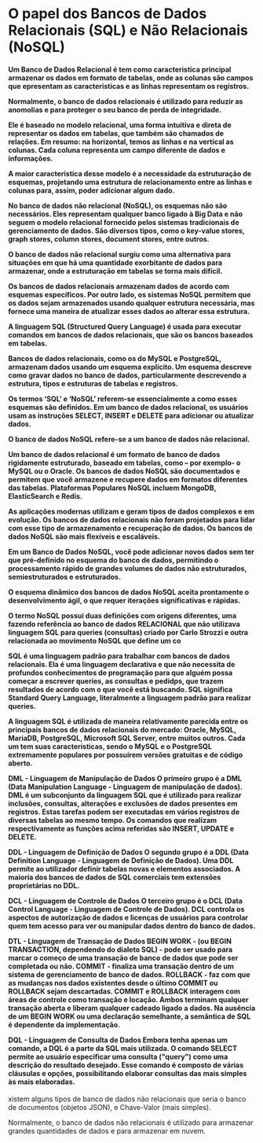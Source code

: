 <h1> O papel dos Bancos de Dados Relacionais (SQL) e Não Relacionais (NoSQL) </h1>

<h4>
Um Banco de Dados Relacional é tem como caracteristica principal armazenar os dados em formato de tabelas, onde as colunas são campos que epresentam as caracteristicas e as linhas representam os registros.



Normalmente, o banco de dados relacionais é utilizado para reduzir as anomolias e para proteger o seu banco de perda de integridade. 

Ele é baseado no modelo relacional, uma forma intuitiva e direta de representar os dados em tabelas, que também são chamados de relações. Em resumo: na horizontal, temos as linhas e na vertical as colunas. Cada coluna representa um campo diferente de dados e informações.

A maior característica desse modelo é a necessidade da estruturação de esquemas, projetando uma estrutura de relacionamento entre as linhas e colunas para, assim, poder adicionar algum dado.

No banco de dados não relacional (NoSQL), os esquemas não são necessários. Eles representam qualquer banco ligado à Big Data e não seguem o modelo relacional fornecido pelos sistemas tradicionais de gerenciamento de dados. São diversos tipos, como o key-value stores, graph stores, column stores, document stores, entre outros.

O banco de dados não relacional surgiu como uma alternativa para situações em que há uma quantidade exorbitante de dados para armazenar, onde a estruturação em tabelas se torna mais difícil.


Os bancos de dados relacionais armazenam dados de acordo com esquemas específicos. Por outro lado, os sistemas NoSQL permitem que os dados sejam armazenados usando qualquer estrutura necessária, mas fornece uma maneira de atualizar esses dados ao alterar essa estrutura.

A linguagem SQL (Structured Query Language) é usada para executar comandos em bancos de dados relacionais, que são os bancos baseados em tabelas.

Bancos de dados relacionais, como os do MySQL e PostgreSQL, armazenam dados usando um esquema explícito. Um esquema descreve como gravar dados no banco de dados, particularmente descrevendo a estrutura, tipos e estruturas de tabelas e registros.

Os termos ‘SQL’ e ‘NoSQL’ referem-se essencialmente a como esses esquemas são definidos. Em um banco de dados relacional, os usuários usam as instruções SELECT, INSERT e DELETE para adicionar ou atualizar dados.

O banco de dados NoSQL refere-se a um banco de dados não relacional.

Um banco de dados relacional é um formato de banco de dados rigidamente estruturado, baseado em tabelas, como – por exemplo- o MySQL ou o Oracle. Os bancos de dados NoSQL são documentados e permitem que você armazene e recupere dados em formatos diferentes das tabelas. Plataformas Populares NoSQL incluem MongoDB, ElasticSearch e Redis.

As aplicações modernas utilizam e geram tipos de dados complexos e em evolução. Os bancos de dados relacionais não foram projetados para lidar com esse tipo de armazenamento e recuperação de dados. Os bancos de dados NoSQL são mais flexíveis e escaláveis.

Em um Banco de Dados NoSQL, você pode adicionar novos dados sem ter que pré-definido no esquema do banco de dados, permitindo o processamento rápido de grandes volumes de dados não estruturados, semiestruturados e estruturados.

O esquema dinâmico dos bancos de dados NoSQL aceita prontamente o desenvolvimento ágil, o que requer iterações significativas e rápidas.

O termo NoSQL possui duas definições com origens diferentes, uma fazendo referência ao banco de dados RELACIONAL que não utilizava linguagem SQL para queries (consultas) criado por Carlo Strozzi e outra relacionada ao movimento NoSQL que define um co


SQL é uma linguagem padrão para trabalhar com bancos de dados relacionais. Ela é uma linguagem declarativa e que não necessita de profundos conhecimentos de programação para que alguém possa começar a escrever queries, as consultas e pedidps, que trazem resultados de acordo com o que você está buscando. SQL significa Standard Query Language, literalmente a linguagem padrão para realizar queries.

A linguagem SQL é utilizada de maneira relativamente parecida entre os principais bancos de dados relacionais do mercado: Oracle, MySQL, MariaDB, PostgreSQL, Microsoft SQL Server, entre muitos outros. Cada um tem suas características, sendo o MySQL e o PostgreSQL extremamente populares por possuírem versões gratuitas e de código aberto.


DML - Linguagem de Manipulação de Dados
O primeiro grupo é a DML (Data Manipulation Language - Linguagem de manipulação de dados). DML é um subconjunto da linguagem SQL que é utilizado para realizar inclusões, consultas, alterações e exclusões de dados presentes em registros. Estas tarefas podem ser executadas em vários registros de diversas tabelas ao mesmo tempo. Os comandos que realizam respectivamente as funções acima referidas são INSERT, UPDATE e DELETE.

DDL - Linguagem de Definição de Dados
O segundo grupo é a DDL (Data Definition Language - Linguagem de Definição de Dados). Uma DDL permite ao utilizador definir tabelas novas e elementos associados. A maioria dos bancos de dados de SQL comerciais tem extensões proprietárias no DDL.

DCL - Linguagem de Controle de Dados
O terceiro grupo é o DCL (Data Control Language - Linguagem de Controle de Dados). DCL controla os aspectos de autorização de dados e licenças de usuários para controlar quem tem acesso para ver ou manipular dados dentro do banco de dados.

DTL - Linguagem de Transação de Dados
BEGIN WORK - (ou BEGIN TRANSACTION, dependendo do dialeto SQL) - pode ser usado para marcar o começo de uma transação de banco de dados que pode ser completada ou não.
COMMIT - finaliza uma transação dentro de um sistema de gerenciamento de banco de dados.
ROLLBACK - faz com que as mudanças nos dados existentes desde o último COMMIT ou ROLLBACK sejam descartadas.
COMMIT e ROLLBACK interagem com áreas de controle como transação e locação. Ambos terminam qualquer transação aberta e liberam qualquer cadeado ligado a dados. Na ausência de um BEGIN WORK ou uma declaração semelhante, a semântica de SQL é dependente da implementação.

DQL - Linguagem de Consulta de Dados
Embora tenha apenas um comando, a DQL é a parte da SQL mais utilizada. O comando SELECT permite ao usuário especificar uma consulta ("query") como uma descrição do resultado desejado. Esse comando é composto de várias cláusulas e opções, possibilitando elaborar consultas das mais simples às mais elaboradas.

</h4>


xistem alguns tipos de banco de dados não relacionais que seria o banco de documentos (objetos JSON), e Chave-Valor (mais simples). 

Normalmente, o banco de dados não relacionais é utilizado para armazenar grandes quantidades de dados e para armazenar em nuvem. 